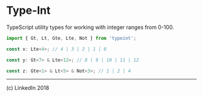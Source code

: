 # Type-Int

TypeScript utility types for working with integer ranges from 0-100.

```ts
import { Gt, Lt, Gte, Lte, Not } from 'typeint';

const x: Lte<4>; // 4 | 3 | 2 | 1 | 0

const y: Gt<7> & Lte<12>; // 8 | 9 | 10 | 11 | 12

const z: Gte<1> & Lt<5> & Not<3>; // 1 | 2 | 4

```

---
(c) LinkedIn 2018
